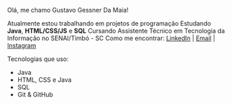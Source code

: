   Olá, me chamo Gustavo Gessner Da Maia!

Atualmente estou trabalhando em projetos de programação
Estudando **Java**, **HTML/CSS/JS** e **SQL**
Cursando Assistente Técnico em Tecnologia da Informação no SENAI/Timbó - SC
Como me encontrar: [LinkedIn](https://www.linkedin.com/in/gustavo-gessner-da-maia-989437314) | [Email](mailto:gustavo_g_da-maia@estudante.sesisenai.org.br) | [Instagram](https://www.instagram.com/gustavo._gm_/)

Tecnologias que uso:
- Java
- HTML, CSS e Java
- SQL
- Git & GitHub


